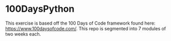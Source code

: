 # 100DaysPython
This exercise is based off the 100 Days of Code framework found here: https://www.100daysofcode.com/. This repo is segmented into 7 modules of two weeks each.

